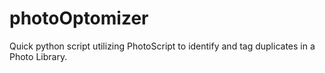 # photoOptomizer

Quick python script utilizing PhotoScript to identify and tag duplicates in a Photo Library.